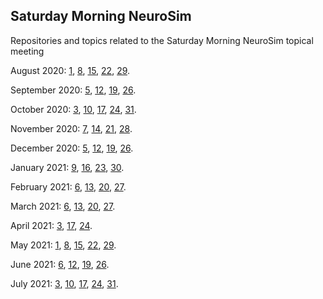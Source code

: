 ## Saturday Morning NeuroSim
Repositories and topics related to the Saturday Morning NeuroSim topical meeting

August 2020: [1](https://github.com/OREL-group/Saturday-Morning-NeuroSim/tree/main/August%201), [8](https://github.com/OREL-group/Saturday-Morning-NeuroSim/tree/main/August%208), [15](https://github.com/OREL-group/Saturday-Morning-NeuroSim/tree/main/August%2015), [22](https://github.com/OREL-group/Saturday-Morning-NeuroSim/tree/main/August%2022), [29](https://github.com/OREL-group/Saturday-Morning-NeuroSim/tree/main/August%2029).

September 2020: [5](https://github.com/OREL-group/Saturday-Morning-NeuroSim/tree/main/September%205), [12](https://github.com/OREL-group/Saturday-Morning-NeuroSim/tree/main/September%2012), [19](https://github.com/OREL-group/Saturday-Morning-NeuroSim/tree/main/September%2019), [26](https://github.com/OREL-group/Saturday-Morning-NeuroSim/tree/main/September%2026).

October 2020: [3](https://github.com/OREL-group/Saturday-Morning-NeuroSim/tree/main/October%203), [10](https://github.com/OREL-group/Saturday-Morning-NeuroSim/tree/main/October%2010), [17](https://github.com/OREL-group/Saturday-Morning-NeuroSim/tree/main/October%2017), [24](https://github.com/OREL-group/Saturday-Morning-NeuroSim/blob/8b19fb094ecf03ccd5046595099a6ff4727d7080/October%2024/meeting-notes.md), [31](https://github.com/OREL-group/Saturday-Morning-NeuroSim/tree/8b19fb094ecf03ccd5046595099a6ff4727d7080/October%2031).

November 2020: [7](https://github.com/OREL-group/Saturday-Morning-NeuroSim/tree/8b19fb094ecf03ccd5046595099a6ff4727d7080/November%207), [14](https://github.com/OREL-group/Saturday-Morning-NeuroSim/blob/main/November%2014/meeting-notes.md), [21](https://github.com/OREL-group/Saturday-Morning-NeuroSim/blob/main/November%2021/meeting-notes.md), [28](https://github.com/OREL-group/Saturday-Morning-NeuroSim/tree/main/November%2028/meeting-notes.md).

December 2020: [5](https://github.com/OREL-group/Saturday-Morning-NeuroSim/blob/main/December%205/meeting-notes.md), [12](https://github.com/OREL-group/Saturday-Morning-NeuroSim/tree/main/December%2012), [19](https://github.com/OREL-group/Saturday-Morning-NeuroSim/tree/main/December%2019), [26](https://github.com/OREL-group/Saturday-Morning-NeuroSim/tree/main/December%2026).

January 2021: [9](https://github.com/OREL-group/Saturday-Morning-NeuroSim/tree/main/January%209/meeting-notes.md), [16](https://github.com/OREL-group/Saturday-Morning-NeuroSim/tree/main/January%2016/meeting-notes.md), [23](https://github.com/OREL-group/Saturday-Morning-NeuroSim/tree/main/January%2023), [30](https://github.com/OREL-group/Saturday-Morning-NeuroSim/tree/main/January%2030).

February 2021: [6](https://github.com/OREL-group/Saturday-Morning-NeuroSim/blob/main/February%206/meeting-notes.md), [13](https://github.com/OREL-group/Saturday-Morning-NeuroSim/tree/main/February%2013), [20](https://github.com/OREL-group/Saturday-Morning-NeuroSim/blob/main/February%2020/meeting-notes.md), [27](https://github.com/OREL-group/Saturday-Morning-NeuroSim/blob/main/February%2027/meeting-notes.md).

March 2021: [6](https://github.com/OREL-group/Saturday-Morning-NeuroSim/blob/main/March%206/meeting-notes.md), [13](https://github.com/OREL-group/Saturday-Morning-NeuroSim/blob/main/March%2013/meeting-notes.md), [20](https://github.com/OREL-group/Saturday-Morning-NeuroSim/tree/main/March%2020), [27](https://github.com/OREL-group/Saturday-Morning-NeuroSim/blob/main/March%2027/meeting-notes.md).

April 2021: [3](https://github.com/OREL-group/Saturday-Morning-NeuroSim/blob/main/April%203/meeting-notes.md), [17](https://github.com/OREL-group/Saturday-Morning-NeuroSim/tree/main/April%2017), [24](https://github.com/OREL-group/Saturday-Morning-NeuroSim/tree/main/April%2024).

May 2021: [1](https://github.com/OREL-group/Saturday-Morning-NeuroSim/tree/main/May%201), [8](https://github.com/OREL-group/Saturday-Morning-NeuroSim/tree/main/May%208), [15](https://github.com/OREL-group/Saturday-Morning-NeuroSim/blob/main/May%2015/meeting-notes.md), [22](https://github.com/OREL-group/Saturday-Morning-NeuroSim/blob/main/May%2022/meeting-notes.md), [29](https://github.com/OREL-group/Saturday-Morning-NeuroSim/blob/main/May%2029/meeting-notes.md).

June 2021: [6](https://github.com/OREL-group/Saturday-Morning-NeuroSim/blob/main/June%204/meeting-notes.md), [12](https://github.com/OREL-group/Saturday-Morning-NeuroSim/blob/main/June%2012/meeting-notes.md), [19](https://github.com/OREL-group/Saturday-Morning-NeuroSim/tree/main/June%2019), [26](https://github.com/OREL-group/Saturday-Morning-NeuroSim/blob/main/June%2026/meeting-notes.md).

July 2021: [3](), [10](), [17](), [24](), [31]().
